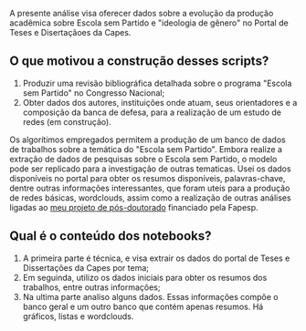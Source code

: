 
A presente análise visa oferecer dados sobre a evolução da produção acadêmica sobre Escola sem Partido e "ideologia de gênero" no Portal de Teses e Disertaçãoes da Capes.

## O que motivou a construção desses scripts?

1. Produzir uma revisão bibliográfica detalhada sobre o programa "Escola sem Partido" no Congresso Nacional;
2. Obter dados dos autores, instituições onde atuam, seus orientadores e a composição da banca de defesa, para a realização de um estudo de redes (em construção).

Os algorítimos empregados permitem a produção de um banco de dados de trabalhos sobre a temática do "Escola sem Partido". Embora realize a extração de dados de pesquisas sobre o Escola sem Partido, o modelo pode ser replicado para a investigação de outras tematicas. Usei os dados disponíveis no portal para obter os resumos disponíveis, palavras-chave, dentre outras informações interessantes, que foram uteis para a produção de redes básicas, wordclouds, assim como a realização de outras análises ligadas ao [meu projeto de pós-doutorado](https://bv.fapesp.br/pt/pesquisador/705564/dirceu-andre-gerardi/) financiado pela Fapesp.

## Qual é o conteúdo dos notebooks?

1. A primeira parte é técnica, e visa extrair os dados do portal de Teses e Dissertações da Capes por tema;
2. Em seguinda, utilizo os dados iniciais para obter os resumos dos trabalhos, entre outras informações; 
3. Na ultima parte analiso alguns dados. Essas informações compõe o banco geral e um outro banco que contém apenas resumos. Há gráficos, listas e wordclouds.



